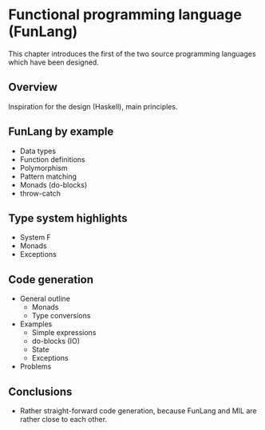 # Functional programming language (FunLang)

This chapter introduces the first of the two source programming languages which
have been designed.

## Overview

Inspiration for the design (Haskell), main principles.

## FunLang by example

* Data types
* Function definitions
* Polymorphism
* Pattern matching
* Monads (do-blocks)
* throw-catch

## Type system highlights

* System F
* Monads
* Exceptions

## Code generation

* General outline
    + Monads
    + Type conversions
* Examples
    + Simple expressions
    + do-blocks (IO)
    + State
    + Exceptions
* Problems

## Conclusions

* Rather straight-forward code generation, because FunLang and MIL are rather
  close to each other.

